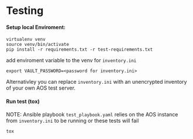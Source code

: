 # Testing

#### Setup local Enviroment:

~~~~
virtualenv venv
source venv/bin/activate
pip install -r requirements.txt -r test-requirements.txt
~~~~

add enviroment variable to the venv for `inventory.ini`
~~~
export VAULT_PASSWORD=<password for inventory.ini>
~~~

Alternativley you can replace `inventory.ini` with an unencrypted
inventory of your own AOS test server.

#### Run test (tox)

NOTE: Ansible playbook `test_playbook.yaml` relies on the AOS instance
from `inventory.ini` to be running or these tests will fail

~~~~
tox
~~~~

